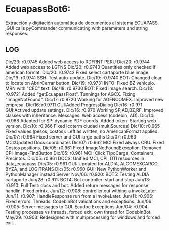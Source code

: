# EcuapassBot6: 
Extracción y digitación automática de documentos al sistema ECUAPASS.
jGUI calls pyCommander communicating with parameters and string responses.

## LOG
Dic/23: r0.9745 Added web access to RDFRNT PERU
Dic/20: r0.9744 Added web access to LGTNS
Dic/20: r0.9743 Quantities only checked if american format.
Dic/20: r0.9742 Fixed select cartaporte blue image.
Dic/19: r0.9741 SSH: Test auto-update.
Dic/19: r0.9740 BOT: Changed clear to locate on AbrirCerrar button.
Dic/19: r0.9731 INFO: Fixed BZ vehiculo. MRN with "CEC" text.
Dic/18: r0.9730 BOT: Fixed image search.
Dic/18: r0.9721 Added "getEcuapassFloat". Tunnings for AGCX. Fixing "ImageNotFound".
Dic/17: r0.9720 Working for AGENCOMEX. Improved new empresa. 
Dic/16: r0.9711 GUI:Added ProgressDialog
Dic/16: r0.971  GUI:Actived update settings.
Dic/16: r0.970  Working SP,AD,BZ,RF. Improved classes with inheritance. Messages. Web access (codebin, AD).
Dic/14: r0.968  Adapted for SP: dynamic PDF coords. Added token. Starting web version.
Dic/10: r0.966  Fixed Icoterm ciudad (multiSources)
Dic/10: r0.965  Fixed values (pesos, costos): Left as written, no AmericanFormat applied.
Dic/07: r0.964  Fixed server and GUI large paths
Dic/07: r0.963  MCI:Updated Docs:coordinates
Dic/07: r0.962  MCI:Fixed always CRU. Fixed Costos positions.
Dic/05: r0.961  Fixed ImageNotFoundException. Removed CPI-Image-FindButton
Dic/05: r0.961  MCI: Click TipoCarga, Containers, Precintos.
Dic/05: r0.961  DOCS: Unified MCI, CPI, DTI resources in data_ecuapass
Dic/05: r0.961  GUI: Updated for ALDIA, ALCOMEXCARGO, BYZA, and LOGITRANS
Dic/05: r0.960  GUI: New PythonWorker and PythonManager instead Server
Nov/06: r0.920: BOT5: Testing ALDIA cartaporte
Jun/28: r0.911: BOT4: Bot controller: start and stop
Jun/13: r0.910: Full Test: docs and bot. Added return messages for response handlin. Fixed printx.
Jun/12: r0.908: controller.out withing a invokeLater
Jun/11: r0.907: HandleResponse run from a InvokeLater.
Jun/11: r0.906: Fixed errors. Threads. CodebinBot validations and exceptions.
Jun/06: r0.905: Server messages to GUI. Ecudoc Exceptions 
Jun/04: r0.904: Testing processes vs threads, forced exit, own thread for CodebinBot.
May/29: r0.903: Redesigned with multiprocessing for windows and forced exit.


